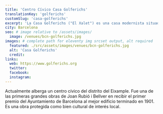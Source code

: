 ```yaml
---
title: 'Centro Cívico Casa Golferichs'
translationKey: 'golferichs'
customSlug: 'casa-golferichs'
excerpt: 'La Casa Golferichs ("El Xalet") es una casa modernista situada en el número 491 de la Gran Via de les Corts Catalanes, en el distrito del Eixample'
city: Barcelona
seo: # image relative to /assets/images/
  image: /venues/bcn-golferichs.jpg
images: # complete path for eleventy img srcset output, alt required
  featured: ./src/assets/images/venues/bcn-golferichs.jpg
  alt: 'Casa Golferichs'
  credit:
links:
  web: https://www.golferichs.org
  twitter:
  facebook:
  instagram:
---
```


Actualmente alberga un centro cívico del distrito del Eixample. Fue una de las primeras grandes obras de Joan Rubió i Bellver en recibir el primer premio del Ayuntamiento de Barcelona al mejor edificio terminado en 1901. Es una obra protegida como bien cultural de interés local.
